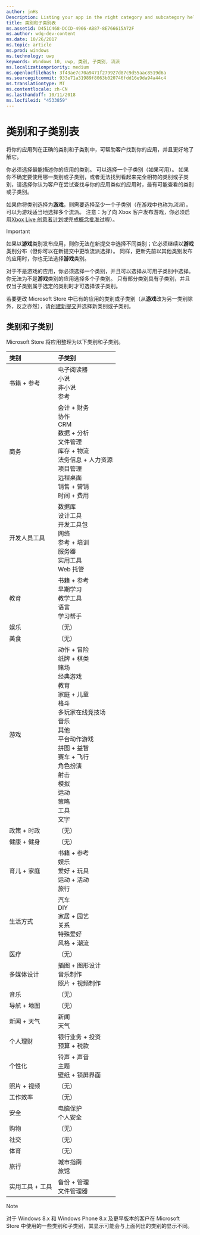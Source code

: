 ```yaml
---
author: jnHs
Description: Listing your app in the right category and subcategory helps customers find your app and understand more about it.
title: 类别和子类别表
ms.assetid: D451C468-DCCD-4966-AB87-8E766615A72F
ms.author: wdg-dev-content
ms.date: 10/26/2017
ms.topic: article
ms.prod: windows
ms.technology: uwp
keywords: Windows 10, uwp, 类别, 子类别, 流派
ms.localizationpriority: medium
ms.openlocfilehash: 3f43ae7c70a9471f279927d87c9d55aac8519d6a
ms.sourcegitcommit: 933e71a31989f8063b020746fdd16e9da94a44c4
ms.translationtype: MT
ms.contentlocale: zh-CN
ms.lasthandoff: 10/11/2018
ms.locfileid: "4533859"
---
```

# <a name="category-and-subcategory-table"></a>类别和子类别表


将你的应用列在正确的类别和子类别中，可帮助客户找到你的应用，并且更好地了解它。

你必须选择最能描述你的应用的类别。 可以选择一个子类别（如果可用）。 如果你不确定要使用哪一类别或子类别，或者无法找到看起来完全相符的类别或子类别，请选择你认为客户在尝试查找与你的应用类似的应用时，最有可能查看的类别或子类别。

如果你将类别选择为**游戏**，则需要选择至少一个子类别（在游戏中也称为*流派*）。 可以为游戏适当地选择多个流派。 注意：为了向 Xbox 客户发布游戏，你必须启用[Xbox Live 创意者计划](../xbox-live/get-started-with-creators/get-started-with-xbox-live-creators.md)或完成[概念批准](../gaming/concept-approval.md)过程）。 

> [!IMPORTANT] 
> 如果以**游戏**类别发布应用，则你无法在新提交中选择不同类别；它必须继续以**游戏**类别分布（但你可以在新提交中更改流派选择）。 同样，更新先前以其他类别发布的应用时，你也无法选择**游戏**类别。

对于不是游戏的应用，你必须选择一个类别，并且可以选择从可用子类别中选择。 你无法为不是**游戏**类别的应用选择多个子类别。 只有部分类别具有子类别，并且仅当子类别属于选定的类别时才可选择该子类别。

若要更改 Microsoft Store 中已有的应用的类别或子类别（从**游戏**改为另一类别除外，反之亦然），请[创建新提交](app-submissions.md)并选择新类别或子类别。

## <a name="categories-and-subcategories"></a>类别和子类别

Microsoft Store 将应用整理为以下类别和子类别。

<table>
    <thead>
    <tr class="header">
    <th align="left">类别</th>
    <th align="left">子类别</th>
    </tr>
    </thead>
    <tbody>
<tr>
    <td>书籍 + 参考</td>
    <td>电子阅读器 <br> 小说 <br> 非小说 <br> 参考</td>
  </tr>
  <tr>
    <td>商务</td>
    <td>会计 + 财务 <br> 协作 <br> CRM <br> 数据 + 分析 <br> 文件管理 <br> 库存 + 物流 <br> 法务信息 + 人力资源 <br> 项目管理 <br> 远程桌面 <br> 销售 + 营销 <br> 时间 + 费用</td>
  </tr>
  <tr>
    <td>开发人员工具</td>
    <td>数据库 <br> 设计工具 <br> 开发工具包 <br> 网络 <br> 参考 + 培训 <br> 服务器 <br> 实用工具 <br> Web 托管</td>
  </tr>
  <tr>
    <td>教育</td>
    <td>书籍 + 参考 <br> 早期学习 <br> 教学工具 <br> 语言 <br> 学习帮手</td>
  </tr>
  <tr>
    <td>娱乐</td>
    <td>（无）</td>
  </tr>
  <tr>
    <td>美食</td>
    <td>（无）</td>
  </tr>
  <tr>
    <td>游戏</td>
    <td>动作 + 冒险 <br> 纸牌 + 棋类 <br> 赌场 <br> 经典游戏 <br> 教育 <br> 家庭 + 儿童 <br> 格斗 <br> 多玩家在线竞技场 <br> 音乐 <br> 其他 <br> 平台动作游戏 <br> 拼图 + 益智 <br> 赛车 + 飞行 <br> 角色扮演 <br> 射击 <br> 模拟 <br> 运动 <br> 策略 <br> 工具 <br> 文字</td>
  </tr>
  <tr>
    <td>政策 + 时政</td>
    <td>（无）</td>
  </tr>
  <tr>
    <td>健康 + 健身</td>
    <td>（无）</td>
  </tr>
  <tr>
    <td>育儿 + 家庭</td>
    <td>书籍 + 参考 <br> 娱乐 <br> 爱好 + 玩具 <br> 运动 + 活动 <br> 旅行</td>
  </tr>
  <tr>
    <td>生活方式</td>
    <td>汽车 <br> DIY <br> 家居 + 园艺 <br> 关系 <br> 特殊爱好 <br> 风格 + 潮流</td>
  </tr>
  <tr>
    <td>医疗</td>
    <td>（无）</td>
  </tr>
  <tr>
    <td>多媒体设计</td>
    <td>插图 + 图形设计 <br> 音乐制作 <br> 照片 + 视频制作</td>
  </tr>
  <tr>
    <td>音乐</td>
    <td>（无）</td>
  </tr>
  <tr>
    <td>导航 + 地图</td>
    <td>（无）</td>
  </tr>
  <tr>
    <td>新闻 + 天气</td>
    <td>新闻 <br> 天气</td>
  </tr>
  <tr>
    <td>个人理财</td>
    <td>银行业务 + 投资 <br> 预算 + 税款</td>
  </tr>
  <tr>
    <td>个性化</td>
    <td>铃声 + 声音 <br> 主题 <br> 壁纸 + 锁屏界面</td>
  </tr>
  <tr>
    <td>照片 + 视频</td>
    <td>（无）</td>
  </tr>
  <tr>
    <td>工作效率</td>
    <td>（无）</td>
  </tr>
  <tr>
    <td>安全</td>
    <td>电脑保护 <br> 个人安全</td>
  </tr>
  <tr>
    <td>购物</td>
    <td>（无）</td>
  </tr>
  <tr>
    <td>社交</td>
    <td>（无）</td>
  </tr>
  <tr>
    <td>体育</td>
    <td>（无）</td>
  </tr>
  <tr>
    <td>旅行</td>
    <td>城市指南 <br>旅馆</td>
  </tr>
  <tr>
    <td>实用工具 + 工具</td>
    <td>备份 + 管理 <br> 文件管理器</td>
  </tr>
</tbody>
</table>


<!--
| Category                    | Subcategory                                       |
|-----------------------------|---------------------------------------------------|
| Books + reference           | E-reader <br> Fiction <br> Nonfiction <br> Reference |
| Business                    | Accounting + finance <br> Collaboration <br> CRM <br> Data + analytics <br> File management <br> Inventory + logistics <br> Legal + HR <br> Project management <br> Remote desktop <br> Sales + marketing <br> Time + expenses |
| Developer tools             | Database <br> Design tools <br> Development kits <br> Networking <br> Reference + training <br> Servers <br> Utilities <br> Web hosting |
| Education                   | Books + reference <br> Early learning <br> Instructional tools <br> Language <br> Study aids |
| Entertainment               | (None)                                            |
| Food + dining               | (None)                                            |
| Games                       | Action + adventure <br> Card + board <br> Casino <br> Classics <br> Educational <br> Family + kids <br> Fighting <br> Multi-Player Online Battle Arena <br> Music <br> Other <br> Platformer <br> Puzzle + trivia <br> Racing + flying <br> Role playing <br> Shooter <br> Simulation <br> Sports <br> Strategy <br> Tools <br> Word |
| Government + politics       | (None)                                            |
| Health + fitness            | (None)                                            |
| Kids + family               | Books + reference <br> Entertainment <br> Hobbies + toys <br> Sports + activities <br> Travel |
| Lifestyle                   | Automotive <br> DIY <br> Home + garden <br> Relationships <br> Special interest <br> Style + fashion |
| Medical                     | (None)                                            |
| Multimedia design           | Illustration + graphic design <br> Music production <br> Photo + video production |
| Music                       | (None)                                            |
| Navigation + maps           | (None)                                            |
| News + weather              | News <br> Weather                                 |
| Personal finance            | Banking + investments <br> Budgeting + taxes      |
| Personalization             | Ringtones + sounds <br> Themes <br> Wallpaper + lock screens |
| Photo + video               | (None)                                            |
| Productivity                | (None)                                            |
| Security                    | PC protection <br> Personal security              |
| Shopping                    | (None)                                            |
| Social                      | (None)                                            |
| Sports                      | (None)                                            |
| Travel                      | City guides <br> Hotels                           |
| Utilities + tools           | Backup + manage <br> File managers                |
-->

> [!NOTE] 
> 对于 Windows 8.x 和 Windows Phone 8.x 及更早版本的客户在 Microsoft Store 中使用的一些类别和子类别，其显示可能会与上面列出的类别的显示不同。 

